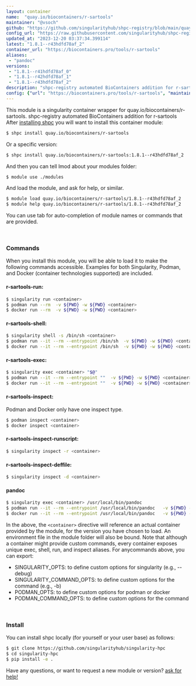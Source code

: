 ```yaml
---
layout: container
name:  "quay.io/biocontainers/r-sartools"
maintainer: "@vsoch"
github: "https://github.com/singularityhub/shpc-registry/blob/main/quay.io/biocontainers/r-sartools/container.yaml"
config_url: "https://raw.githubusercontent.com/singularityhub/shpc-registry/main/quay.io/biocontainers/r-sartools/container.yaml"
updated_at: "2023-12-20 03:37:34.399114"
latest: "1.8.1--r43hdfd78af_2"
container_url: "https://biocontainers.pro/tools/r-sartools"
aliases:
 - "pandoc"
versions:
 - "1.8.1--r41hdfd78af_0"
 - "1.8.1--r42hdfd78af_1"
 - "1.8.1--r43hdfd78af_2"
description: "shpc-registry automated BioContainers addition for r-sartools"
config: {"url": "https://biocontainers.pro/tools/r-sartools", "maintainer": "@vsoch", "description": "shpc-registry automated BioContainers addition for r-sartools", "latest": {"1.8.1--r43hdfd78af_2": "sha256:adab0b080d633dedd4e28e64db9aa9028934bb542eee4c9c0948cd4584833520"}, "tags": {"1.8.1--r41hdfd78af_0": "sha256:4ba629e9bc716be475498dec39aa0eff4482bc28029cb3bbeeebffc3a7b55e57", "1.8.1--r42hdfd78af_1": "sha256:a84b6d0930b43c96df00e0c1f114f5dc73c10dd38a1f52df34df64d408fd53cd", "1.8.1--r43hdfd78af_2": "sha256:adab0b080d633dedd4e28e64db9aa9028934bb542eee4c9c0948cd4584833520"}, "docker": "quay.io/biocontainers/r-sartools", "aliases": {"pandoc": "/usr/local/bin/pandoc"}}
---
```


This module is a singularity container wrapper for quay.io/biocontainers/r-sartools.
shpc-registry automated BioContainers addition for r-sartools
After [installing shpc](#install) you will want to install this container module:


```bash
$ shpc install quay.io/biocontainers/r-sartools
```

Or a specific version:

```bash
$ shpc install quay.io/biocontainers/r-sartools:1.8.1--r43hdfd78af_2
```

And then you can tell lmod about your modules folder:

```bash
$ module use ./modules
```

And load the module, and ask for help, or similar.

```bash
$ module load quay.io/biocontainers/r-sartools/1.8.1--r43hdfd78af_2
$ module help quay.io/biocontainers/r-sartools/1.8.1--r43hdfd78af_2
```

You can use tab for auto-completion of module names or commands that are provided.

<br>

### Commands

When you install this module, you will be able to load it to make the following commands accessible.
Examples for both Singularity, Podman, and Docker (container technologies supported) are included.

#### r-sartools-run:

```bash
$ singularity run <container>
$ podman run --rm  -v ${PWD} -w ${PWD} <container>
$ docker run --rm  -v ${PWD} -w ${PWD} <container>
```

#### r-sartools-shell:

```bash
$ singularity shell -s /bin/sh <container>
$ podman run --it --rm --entrypoint /bin/sh  -v ${PWD} -w ${PWD} <container>
$ docker run --it --rm --entrypoint /bin/sh  -v ${PWD} -w ${PWD} <container>
```

#### r-sartools-exec:

```bash
$ singularity exec <container> "$@"
$ podman run --it --rm --entrypoint ""  -v ${PWD} -w ${PWD} <container> "$@"
$ docker run --it --rm --entrypoint ""  -v ${PWD} -w ${PWD} <container> "$@"
```

#### r-sartools-inspect:

Podman and Docker only have one inspect type.

```bash
$ podman inspect <container>
$ docker inspect <container>
```

#### r-sartools-inspect-runscript:

```bash
$ singularity inspect -r <container>
```

#### r-sartools-inspect-deffile:

```bash
$ singularity inspect -d <container>
```


#### pandoc

```bash
$ singularity exec <container> /usr/local/bin/pandoc
$ podman run --it --rm --entrypoint /usr/local/bin/pandoc   -v ${PWD} -w ${PWD} <container> -c " $@"
$ docker run --it --rm --entrypoint /usr/local/bin/pandoc   -v ${PWD} -w ${PWD} <container> -c " $@"
```



In the above, the `<container>` directive will reference an actual container provided
by the module, for the version you have chosen to load. An environment file in the
module folder will also be bound. Note that although a container
might provide custom commands, every container exposes unique exec, shell, run, and
inspect aliases. For anycommands above, you can export:

 - SINGULARITY_OPTS: to define custom options for singularity (e.g., --debug)
 - SINGULARITY_COMMAND_OPTS: to define custom options for the command (e.g., -b)
 - PODMAN_OPTS: to define custom options for podman or docker
 - PODMAN_COMMAND_OPTS: to define custom options for the command

<br>

### Install

You can install shpc locally (for yourself or your user base) as follows:

```bash
$ git clone https://github.com/singularityhub/singularity-hpc
$ cd singularity-hpc
$ pip install -e .
```

Have any questions, or want to request a new module or version? [ask for help!](https://github.com/singularityhub/singularity-hpc/issues)